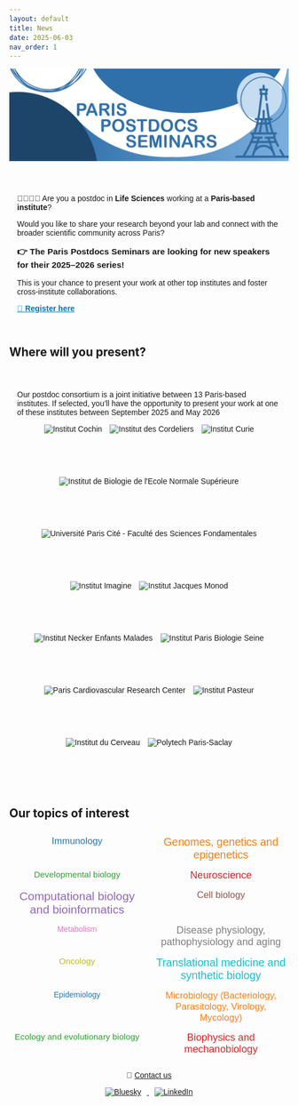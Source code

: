 ```yaml
---
layout: default
title: News
date: 2025-06-03
nav_order: 1
---
```


![Paris Postdocs Seminars Header](/assets/pps_header.png)

<section style="max-width: 800px; margin: 2em auto; padding: 1em; font-family: sans-serif; position: relative;">
  <p>🧑‍🔬👩‍💻 Are you a postdoc in <strong>Life Sciences</strong> working at a <strong>Paris-based institute</strong>?</p>
  <p>Would you like to share your research beyond your lab and connect with the broader scientific community across Paris?</p>

  <p style="font-size: 1.1em; font-weight: bold;">
    👉 The <strong>Paris Postdocs Seminars</strong> are looking for new speakers for their <strong>2025–2026 series</strong>!
  </p>

  <p>
    This is your chance to present your work at other top institutes and foster cross-institute collaborations.
  </p>

  <p>
    <a href="https://docs.google.com/forms/d/e/1FAIpQLSdnRThSSd43dxS_qsFKbGEQyKuKn4LK7zxMhDNM2US8beSSTg/viewform" target="_blank" style="font-weight: bold; color: #0077b5;">🔗 Register here</a>
  </p>
</section>

## Where will you present?
<section style="max-width: 800px; margin: 2em auto; padding: 1em; font-family: sans-serif;">
  <p>Our postdoc consortium is a joint initiative between 13 Paris-based institutes. If selected, you’ll have the opportunity to present your work at one of these institutes between <bold>September 2025 and May 2026</bold></p>
  <div style="display: flex; flex-wrap: wrap; gap: 1em; justify-content: center;">
    <img src="{{ '/assets/cochin_logo.png' | relative_url }}" alt="Institut Cochin" style="height: 80px;">
    <img src="{{ '/assets/cordeliers_logo.png' | relative_url }}" alt="Institut des Cordeliers" style="height: 80px;">
    <img src="{{ '/assets/curie_logo.jpeg' | relative_url }}" alt=" Institut Curie" style="height: 80px;">
    <img src="{{ '/assets/ibens_logo.png' | relative_url }}" alt="Institut de Biologie de l'Ecole Normale Supérieure" style="height: 80px;">
    <img src="{{ '/assets/fds-upc_logo.png' | relative_url }}" alt="Université Paris Cité - Faculté des Sciences Fondamentales" style="height: 80px;">
    <img src="{{ '/assets/imagine_logo.png' | relative_url }}" alt="Institut Imagine" style="height: 80px;">
    <img src="{{ '/assets/ijm_logo.png' | relative_url }}" alt="Institut Jacques Monod" style="height: 80px;">
    <img src="{{ '/assets/inem_logo.jpeg' | relative_url }}" alt="Institut Necker Enfants Malades" style="height: 80px;">
    <img src="{{ '/assets/ipbs_logo.png' | relative_url }}" alt="Institut Paris Biologie Seine" style="height: 80px;">
    <img src="{{ '/assets/parcc_logo.png' | relative_url }}" alt="Paris Cardiovascular Research Center" style="height: 80px;">
    <img src="{{ '/assets/pasteur_logo.png' | relative_url }}" alt="Institut Pasteur" style="height: 80px;">
    <img src="{{ '/assets/pbi_logo.jpeg' | relative_url }}" alt="Institut du Cerveau" style="height: 80px;">
    <img src="{{ '/assets/polytech_paris_saclay_logo.jpeg' | relative_url }}" alt="Polytech Paris-Saclay" style="height: 80px;">
  </div>
</section>


## Our topics of interest

<section style="max-width: 800px; margin: 2em auto; text-align: center; font-family: sans-serif;">
  <div style="display: grid; grid-template-columns: repeat(auto-fit, minmax(180px, 1fr)); gap: 15px;">
    <span style="font-size: 1.2em; color: #1f77b4;">Immunology</span>
    <span style="font-size: 1.4em; color: #ff7f0e;">Genomes, genetics and epigenetics</span>
    <span style="font-size: 1.1em; color: #2ca02c;">Developmental biology</span>
    <span style="font-size: 1.3em; color: #d62728;">Neuroscience</span>
    <span style="font-size: 1.5em; color: #9467bd;">Computational biology and bioinformatics</span>
    <span style="font-size: 1.2em; color: #8c564b;">Cell biology</span>
    <span style="font-size: 1em; color: #e377c2;">Metabolism</span>
    <span style="font-size: 1.3em; color: #7f7f7f;">Disease physiology, pathophysiology and aging</span>
    <span style="font-size: 1.1em; color: #bcbd22;">Oncology</span>
    <span style="font-size: 1.4em; color: #17becf;">Translational medicine and synthetic biology</span>
    <span style="font-size: 1em; color: #1f77b4;">Epidemiology</span>
    <span style="font-size: 1.2em; color: #ff7f0e;">Microbiology (Bacteriology, Parasitology, Virology, Mycology)</span>
    <span style="font-size: 1.1em; color: #2ca02c;">Ecology and evolutionary biology</span>
    <span style="font-size: 1.3em; color: #d62728;">Biophysics and mechanobiology</span>
  </div>
</section>


<footer style="max-width: 800px; margin: 2em auto; text-align: center; font-family: sans-serif;">
  <p>📧 <a href="mailto:paris.postdocs@gmail.com">Contact us</a></p>
  <p>
    <a href="https://bsky.app/profile/parispostdocs.bsky.social" target="_blank">
      <img src="/assets/bluesky-icon.png" alt="Bluesky" style="height: 30px; margin: 0 10px;">
    </a>
    <a href="https://www.linkedin.com/company/paris-postdocs-seminars" target="_blank">
      <img src="/assets/linkedin-icon.png" alt="LinkedIn" style="height: 30px; margin: 0 10px;">
    </a>
  </p>
</footer>
